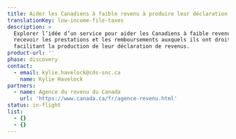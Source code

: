```yaml
---
title: Aider les Canadiens à faible revenu à produire leur déclaration fiscale
translationKey: low-income-file-taxes
description: >
  Explorer l’idée d’un service pour aider les Canadiens à faible revenu à
  recevoir les prestations et les remboursements auxquels ils ont droit en
  facilitant la production de leur déclaration de revenus.
product-url: ''
phase: discovery
contact:
  - email: kylie.havelock@cds-snc.ca
    name: Kylie Havelock
partners:
  - name: Agence du revenu du Canada
    url: 'https://www.canada.ca/fr/agence-revenu.html'
status: in-flight
list:
  - {}
  - {}
---
```


